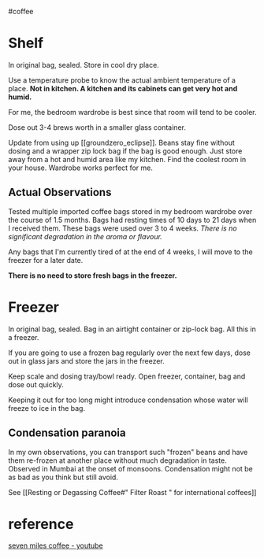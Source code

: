 #coffee 
# Shelf
In original bag, sealed. Store in cool dry place. 

Use a temperature probe to know the actual ambient temperature of a place.
**Not in kitchen.  A kitchen and its cabinets can get very hot and humid.**

For me, the bedroom wardrobe is best since that room will tend to be cooler.

Dose out 3-4 brews worth in a smaller glass container.

Update from using up [[groundzero_eclipse]]. Beans stay fine without dosing and a wrapper zip lock bag if the bag is good enough. Just store away from a hot and humid area like my kitchen. Find the coolest room in your house. Wardrobe works perfect for me. 

## Actual Observations
Tested multiple imported coffee bags  stored in my bedroom wardrobe over the course of 1.5 months. Bags had resting times of 10 days to 21 days when I received them. These bags were used over 3 to 4 weeks. 
*There is no significant degradation in the aroma or flavour.* 

Any bags that I'm currently tired of at the end of 4 weeks, I will move to the freezer for a later date.

**There is no need to store fresh bags in the freezer.**

# Freezer
In original bag, sealed. Bag in an airtight container or zip-lock bag. All this in a freezer.

If you are going to use a frozen bag regularly over the next few days, dose out in glass jars and store the jars in the freezer.

Keep scale and dosing tray/bowl ready.
Open freezer, container, bag and dose out quickly.

Keeping it out for too long might introduce condensation whose water will freeze to ice in the bag.

## Condensation paranoia
In my own observations, you can transport such "frozen" beans and have them re-frozen at another place without much degradation in taste. Observed in Mumbai at the onset of monsoons.
Condensation might not be as bad as you think but still avoid.

See [[Resting or Degassing Coffee#" Filter Roast " for international coffees]]
# reference
[seven miles coffee - youtube](https://youtu.be/PcQIIeaYmRE?si=ScpDP7A4EI8RRdml)
